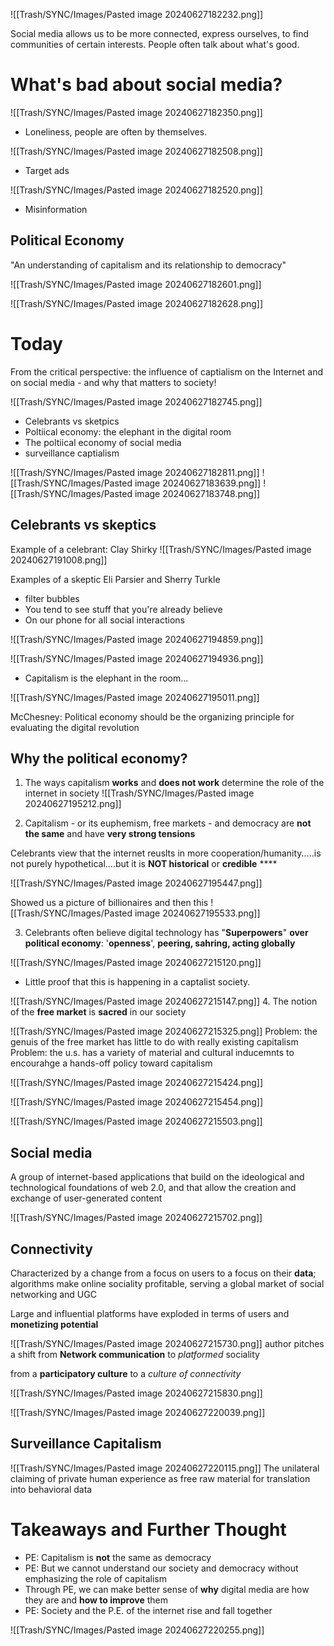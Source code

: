 ![[Trash/SYNC/Images/Pasted image 20240627182232.png]]

Social media allows us to be more connected, express ourselves, to find communities of certain interests. 
People often talk about what's good.

# What's bad about social media?
![[Trash/SYNC/Images/Pasted image 20240627182350.png]]
- Loneliness, people are often by themselves. 

![[Trash/SYNC/Images/Pasted image 20240627182508.png]]
- Target ads

![[Trash/SYNC/Images/Pasted image 20240627182520.png]]
- Misinformation

## Political Economy
"An understanding of capitalism and its relationship to democracy"

![[Trash/SYNC/Images/Pasted image 20240627182601.png]]

![[Trash/SYNC/Images/Pasted image 20240627182628.png]]

# Today
From the critical perspective: the influence of captialism on the Internet and on social media - and why that matters to society!

![[Trash/SYNC/Images/Pasted image 20240627182745.png]]

- Celebrants vs sketpics
- Poltiical economy: the elephant in the digital room
- The poltiical economy of social media
- surveillance captialism 

![[Trash/SYNC/Images/Pasted image 20240627182811.png]]
![[Trash/SYNC/Images/Pasted image 20240627183639.png]]
![[Trash/SYNC/Images/Pasted image 20240627183748.png]]

## Celebrants vs skeptics

Example of a celebrant: Clay Shirky
![[Trash/SYNC/Images/Pasted image 20240627191008.png]]

Examples of a skeptic Eli Parsier and Sherry Turkle

- filter bubbles
- You tend to see stuff that you're already believe
- On our phone for all social interactions

![[Trash/SYNC/Images/Pasted image 20240627194859.png]]

![[Trash/SYNC/Images/Pasted image 20240627194936.png]]

- Capitalism is the elephant in the room...


![[Trash/SYNC/Images/Pasted image 20240627195011.png]]

McChesney: Political economy should be the organizing principle for evaluating the digital revolution

## Why the political economy?

1. The ways capitalism **works** and **does not work** determine the role of the internet in society
![[Trash/SYNC/Images/Pasted image 20240627195212.png]]

2. Capitalism - or its euphemism, free markets - and democracy are **not the same** and have **very strong tensions**

Celebrants view that the internet reuslts in more cooperation/humanity.....is not purely hypothetical....but it is **NOT historical** or **credible**  ****

![[Trash/SYNC/Images/Pasted image 20240627195447.png]]

Showed us a picture of billionaires and then this
![[Trash/SYNC/Images/Pasted image 20240627195533.png]]

3. Celebrants often believe digital technology has "**Superpowers**" **over political economy**: '**openness**', **peering, sahring, acting globally**

![[Trash/SYNC/Images/Pasted image 20240627215120.png]]

- Little proof that this is happening in a captalist society.

![[Trash/SYNC/Images/Pasted image 20240627215147.png]]
4. The notion of the **free market** is **sacred** in our society

![[Trash/SYNC/Images/Pasted image 20240627215325.png]]
Problem: the genuis of the free market has little to do with really existing capitalism
Problem: the u.s. has a variety of material and cultural inducemnts to encourahge a hands-off policy toward capitalism

![[Trash/SYNC/Images/Pasted image 20240627215424.png]]

![[Trash/SYNC/Images/Pasted image 20240627215454.png]]

![[Trash/SYNC/Images/Pasted image 20240627215503.png]]

## Social media
A group of internet-based applications that build on the ideological and technological foundations of web 2.0, and that allow the creation and exchange of user-generated content

![[Trash/SYNC/Images/Pasted image 20240627215702.png]]
## Connectivity
Characterized by a change from a focus on users to a focus on their **data**; algorithms make online sociality profitable, serving a global market of social networking and UGC

Large and influential platforms have exploded in terms of users and **monetizing potential**

![[Trash/SYNC/Images/Pasted image 20240627215730.png]]
author pitches a shift from **Network communication** to *platformed* sociality

from a **participatory culture** to a *culture of connectivity*

![[Trash/SYNC/Images/Pasted image 20240627215830.png]]

![[Trash/SYNC/Images/Pasted image 20240627220039.png]]

## Surveillance Capitalism
![[Trash/SYNC/Images/Pasted image 20240627220115.png]]
The unilateral claiming of private human experience as free raw material for translation into behavioral data

# Takeaways and Further Thought

- PE: Capitalism is **not** the same as democracy
- PE: But we cannot understand our society and democracy without emphasizing the role of capitalism
- Through PE, we can make better sense of **why** digital media are how they are and **how to improve** them
- PE: Society and the P.E. of the internet rise and fall together

![[Trash/SYNC/Images/Pasted image 20240627220255.png]]